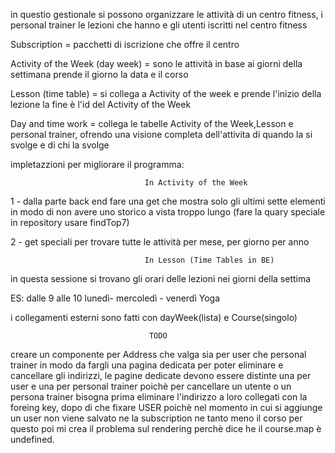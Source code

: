 in questio gestionale si possono organizzare le attività di un centro fitness, i personal trainer le lezioni che hanno e gli utenti iscritti nel centro fitness

Subscription = pacchetti di iscrizione che offre il centro

Activity of the Week (day week) = sono le attività in base ai giorni della settimana
prende il giorno la data e il corso

Lesson (time table) = si collega a Activity of the week e prende l'inizio della lezione la fine è l'id del Activity of the Week

Day and time work = collega le tabelle Activity of the Week,Lesson e personal trainer, ofrendo una visione completa dell'attivita di quando la si svolge e di chi la svolge

impletazzioni per migliorare il programma:

                                  In Activity of the Week
1 - dalla parte back end fare una get che mostra solo gli ultimi sette elementi in modo di non avere uno storico a vista troppo lungo (fare la quary speciale in repository usare findTop7)

2 - get speciali per trovare tutte le attività per mese, per giorno per anno

                                  In Lesson (Time Tables in BE)
in questa sessione si trovano gli orari delle lezioni nei giorni della settima 

ES: dalle 9 alle 10 lunedì- mercoledì - venerdì Yoga

i collegamenti esterni sono fatti con dayWeek(lista) e Course(singolo)

                                   TODO 
 creare un componente per Address che valga sia per user che personal trainer in modo da fargli una pagina dedicata per poter eliminare e cancellare gli indirizzi, le pagine dedicate devono essere distinte una per user e una per personal trainer poichè per cancellare un utente o un persona trainer bisogna prima eliminare l'indirizzo a loro collegati con la foreing key, dopo di che fixare USER poichè nel momento in cui si aggiunge un user non viene salvato ne la subscription ne tanto meno il corso per questo poi mi crea il problema sul rendering perchè dice he il course.map è undefined. 